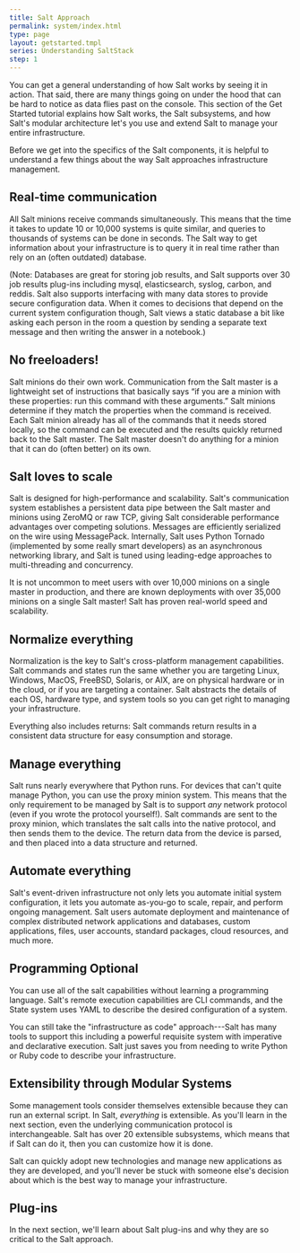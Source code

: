 ```yaml
---
title: Salt Approach
permalink: system/index.html
type: page
layout: getstarted.tmpl
series: Understanding SaltStack
step: 1
---
```


You can get a general understanding of how Salt works by seeing it in action. That said, there are many things going on under the hood that can be hard to notice as data flies past on the console. This section of the Get Started tutorial explains how Salt works, the Salt subsystems, and how Salt's modular architecture let's you use and extend Salt to manage your entire infrastructure.

Before we get into the specifics of the Salt components, it is helpful to understand a few things about the way Salt approaches infrastructure management.

## Real-time communication

All Salt minions receive commands simultaneously. This means that the time it takes to update 10 or 10,000 systems is quite similar, and queries to thousands of systems can be done in seconds. The Salt way to get information about your infrastructure is to query it in real time rather than rely on an (often outdated) database. 

(Note: Databases are great for storing job results, and Salt supports over 30 job results plug-ins including mysql, elasticsearch, syslog, carbon, and reddis. Salt also supports interfacing with many data stores to provide secure configuration data. When it comes to decisions that depend on the current system configuration though, Salt views a static database a bit like asking each person in the room a question by sending a separate text message and then writing the answer in a notebook.)

## No freeloaders!

Salt minions do their own work. Communication from the Salt master is a lightweight set of instructions that basically says “if you are a minion with these properties: run this command with these arguments.” Salt minions determine if they match the properties when the command is received. Each Salt minion already has all of the commands that it needs stored locally, so the command can be executed and the results quickly returned back to the Salt master. The Salt master doesn't do anything for a minion that it can do (often better) on its own.

## Salt loves to scale

Salt is designed for high-performance and scalability. Salt's communication system establishes a persistent data pipe between the Salt master and minions using ZeroMQ or raw TCP, giving Salt considerable performance advantages over competing solutions. Messages are efficiently serialized on the wire using MessagePack. Internally, Salt uses Python Tornado (implemented by some really smart developers) as an asynchronous networking library, and Salt is tuned using leading-edge approaches to multi-threading and concurrency.
 
It is not uncommon to meet users with over 10,000 minions on a single master in production, and there are known deployments with over 35,000 minions on a single Salt master! Salt has proven real-world speed and scalability.

## Normalize everything

Normalization is the key to Salt's cross-platform management capabilities. Salt commands and states run the same whether you are targeting Linux, Windows, MacOS, FreeBSD, Solaris, or AIX, are on physical hardware or in the cloud, or if you are targeting a container. Salt abstracts the details of each OS, hardware type, and system tools so you can get right to managing your infrastructure.

Everything also includes returns: Salt commands return results in a consistent data structure for easy consumption and storage.

## Manage everything

Salt runs nearly everywhere that Python runs. For devices that can't quite manage Python, you can use the proxy minion system. This means that the only requirement to be managed by Salt is to support *any* network protocol (even if you wrote the protocol yourself!). Salt commands are sent to the proxy minion, which translates the salt calls into the native protocol, and then sends them to the device. The return data from the device is parsed, and then placed into a data structure and returned.

## Automate everything

Salt's event-driven infrastructure not only lets you automate initial system configuration, it lets you automate as-you-go to scale, repair, and perform ongoing management. Salt users automate deployment and maintenance of complex distributed network applications and databases, custom applications, files, user accounts, standard packages, cloud resources, and much more.

## Programming Optional

You can use all of the salt capabilities without learning a programming language. Salt's remote execution capabilities are CLI commands, and the State system uses YAML to describe the desired configuration of a system. 

You can still take the "infrastructure as code" approach---Salt has many tools to support this including a powerful requisite system with imperative and declarative execution. Salt just saves you from needing to write Python or Ruby code to describe your infrastructure.

## Extensibility through Modular Systems

Some management tools consider themselves extensible because they can run an external script. In Salt, *everything* is extensible. As you'll learn in the next section, even the underlying communication protocol is interchangeable. Salt has over 20 extensible subsystems, which means that if Salt can do it, then you can customize how it is done.

Salt can quickly adopt new technologies and manage new applications as they are developed, and you'll never be stuck with someone else's decision about which is the best way to manage your infrastructure.

## Plug-ins

In the next section, we'll learn about Salt plug-ins and why they are so critical to the Salt approach. 
